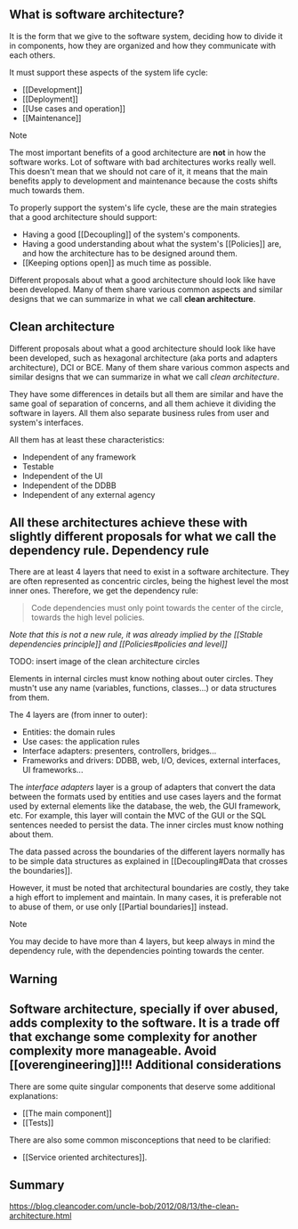 What is software architecture?
----------------------
It is the form that we give to the software system, deciding how to divide it in components, how they are organized and how they communicate with each others.

It must support these aspects of the system life cycle:
- [[Development]]
- [[Deployment]]
- [[Use cases and operation]]
- [[Maintenance]]

> [!note]
> The most important benefits of a good architecture are **not** in how the software works. Lot of software with bad architectures works really well. This doesn't mean that we should not care of it, it means that the main benefits apply to development and maintenance because the costs shifts much towards them.

To properly support the system's life cycle, these are the main strategies that a good architecture should support:
- Having a good [[Decoupling]] of the system's components.
- Having a good understanding about what the system's [[Policies]] are, and how the architecture has to be designed around them.
- [[Keeping options open]] as much time as possible.

Different proposals about what a good architecture should look like have been developed. Many of them share various common aspects and similar designs that we can summarize in what we call **clean architecture**.

Clean architecture
----------
Different proposals about what a good architecture should look like have been developed, such as hexagonal architecture (aka ports and adapters architecture), DCI or BCE. Many of them share various common aspects and similar designs that we can summarize in what we call *clean architecture*.

They have some differences in details but all them are similar and have the same goal of separation of concerns, and all them achieve it dividing the software in layers. All them also separate business rules from user and system's interfaces.

All them has at least these characteristics:
- Independent of any framework
- Testable
- Independent of the UI
- Independent of the DDBB
- Independent of any external agency

All these architectures achieve these with slightly different proposals for what we call the **dependency rule**.
Dependency rule
------------
There are at least 4 layers that need to exist in a software architecture. They are often represented as concentric circles, being the highest level the most inner ones. Therefore, we get the dependency rule:

> Code dependencies must only point towards the center of the circle, towards the high level policies.

*Note that this is not a new rule, it was already implied by the [[Stable dependencies principle]] and [[Policies#policies and level]]*

TODO: insert image of the clean architecture circles

Elements in internal circles must know nothing about outer circles. They mustn't use any name (variables, functions, classes...) or data structures from them.

The 4 layers are (from inner to outer):
- Entities: the domain rules
- Use cases: the application rules
- Interface adapters: presenters, controllers, bridges...
- Frameworks and drivers: DDBB, web, I/O, devices, external interfaces, UI frameworks...

The *interface adapters* layer is a group of adapters that convert the data between the formats used by entities and use cases layers and the format used by external elements like the database, the web, the GUI framework, etc. For example, this layer will contain the MVC of the GUI or the SQL sentences needed to persist the data. The inner circles must know nothing about them.

The data passed across the boundaries of the different layers normally has to be simple data structures as explained in [[Decoupling#Data that crosses the boundaries]].

However, it must be noted that architectural boundaries are costly, they take a high effort to implement and maintain. In many cases, it is preferable not to abuse of them, or use only [[Partial boundaries]] instead.

> [!note]
> You may decide to have more than 4 layers, but keep always in mind the dependency rule, with the dependencies pointing towards the center.

Warning
-----------
Software architecture, specially if over abused, adds complexity to the software. It is a trade off that exchange some complexity for another complexity more manageable. Avoid [[overengineering]]!!!
Additional considerations
-----------
There are some quite singular components that deserve some additional explanations:
- [[The main component]]
- [[Tests]]

There are also some common misconceptions that need to be clarified:
- [[Service oriented architectures]].

Summary
-------
https://blog.cleancoder.com/uncle-bob/2012/08/13/the-clean-architecture.html